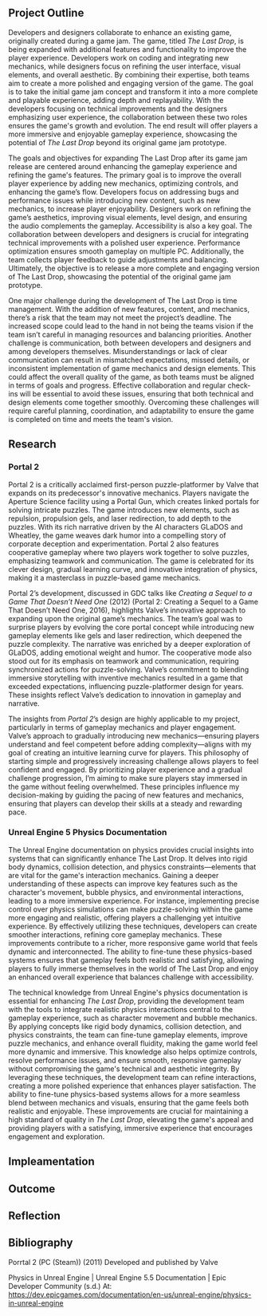 ## Project Outline

Developers and designers collaborate to enhance an existing game, originally created during a game jam. The game, titled *The Last Drop*, is being expanded with additional features and functionality to improve the player experience. Developers work on coding and integrating new mechanics, while designers focus on refining the user interface, visual elements, and overall aesthetic. By combining their expertise, both teams aim to create a more polished and engaging version of the game. The goal is to take the initial game jam concept and transform it into a more complete and playable experience, adding depth and replayability. With the developers focusing on technical improvements and the designers emphasizing user experience, the collaboration between these two roles ensures the game's growth and evolution. The end result will offer players a more immersive and enjoyable gameplay experience, showcasing the potential of *The Last Drop* beyond its original game jam prototype.

The goals and objectives for expanding The Last Drop after its game jam release are centered around enhancing the gameplay experience and refining the game's features. The primary goal is to improve the overall player experience by adding new mechanics, optimizing controls, and enhancing the game’s flow. Developers focus on addressing bugs and performance issues while introducing new content, such as new mechanics, to increase player enjoyability. Designers work on refining the game’s aesthetics, improving visual elements, level design, and ensuring the audio complements the gameplay. Accessibility is also a key goal. The collaboration between developers and designers is crucial for integrating technical improvements with a polished user experience. Performance optimization ensures smooth gameplay on multiple PC. Additionally, the team collects player feedback to guide adjustments and balancing. Ultimately, the objective is to release a more complete and engaging version of The Last Drop, showcasing the potential of the original game jam prototype.

One major challenge during the development of The Last Drop is time management. With the addition of new features, content, and mechanics, there’s a risk that the team may not meet the project’s deadline. The increased scope could lead to the hand in not being the teams vision if the team isn’t careful in managing resources and balancing priorities. Another challenge is communication, both between developers and designers and among developers themselves. Misunderstandings or lack of clear communication can result in mismatched expectations, missed details, or inconsistent implementation of game mechanics and design elements. This could affect the overall quality of the game, as both teams must be aligned in terms of goals and progress. Effective collaboration and regular check-ins will be essential to avoid these issues, ensuring that both technical and design elements come together smoothly. Overcoming these challenges will require careful planning, coordination, and adaptability to ensure the game is completed on time and meets the team's vision.

## Research

### Portal 2

Portal 2 is a critically acclaimed first-person puzzle-platformer by Valve that expands on its predecessor's innovative mechanics. Players navigate the Aperture Science facility using a Portal Gun, which creates linked portals for solving intricate puzzles. The game introduces new elements, such as repulsion, propulsion gels, and laser redirection, to add depth to the puzzles. With its rich narrative driven by the AI characters GLaDOS and Wheatley, the game weaves dark humor into a compelling story of corporate deception and experimentation. Portal 2 also features cooperative gameplay where two players work together to solve puzzles, emphasizing teamwork and communication. The game is celebrated for its clever design, gradual learning curve, and innovative integration of physics, making it a masterclass in puzzle-based game mechanics.

Portal 2’s development, discussed in GDC talks like *Creating a Sequel to a Game That Doesn’t Need One* (2012) (Portal 2: Creating a Sequel to a Game That Doesn’t Need One, 2016), highlights Valve’s innovative approach to expanding upon the original game’s mechanics. The team’s goal was to surprise players by evolving the core portal concept while introducing new gameplay elements like gels and laser redirection, which deepened the puzzle complexity. The narrative was enriched by a deeper exploration of GLaDOS, adding emotional weight and humor. The cooperative mode also stood out for its emphasis on teamwork and communication, requiring synchronized actions for puzzle-solving. Valve’s commitment to blending immersive storytelling with inventive mechanics resulted in a game that exceeded expectations, influencing puzzle-platformer design for years. These insights reflect Valve’s dedication to innovation in gameplay and narrative.

The insights from *Portal 2*’s design are highly applicable to my project, particularly in terms of gameplay mechanics and player engagement. Valve’s approach to gradually introducing new mechanics—ensuring players understand and feel competent before adding complexity—aligns with my goal of creating an intuitive learning curve for players. This philosophy of starting simple and progressively increasing challenge allows players to feel confident and engaged. By prioritizing player experience and a gradual challenge progression, I’m aiming to make sure players stay immersed in the game without feeling overwhelmed. These principles influence my decision-making by guiding the pacing of new features and mechanics, ensuring that players can develop their skills at a steady and rewarding pace.

### Unreal Engine 5 Physics Documentation

The Unreal Engine documentation on physics provides crucial insights into systems that can significantly enhance The Last Drop. It delves into rigid body dynamics, collision detection, and physics constraints—elements that are vital for the game's interaction mechanics. Gaining a deeper understanding of these aspects can improve key features such as the character's movement, bubble physics, and environmental interactions, leading to a more immersive experience. For instance, implementing precise control over physics simulations can make puzzle-solving within the game more engaging and realistic, offering players a challenging yet intuitive experience. By effectively utilizing these techniques, developers can create smoother interactions, refining core gameplay mechanics. These improvements contribute to a richer, more responsive game world that feels dynamic and interconnected. The ability to fine-tune these physics-based systems ensures that gameplay feels both realistic and satisfying, allowing players to fully immerse themselves in the world of The Last Drop and enjoy an enhanced overall experience that balances challenge with accessibility.

The technical knowledge from Unreal Engine's physics documentation is essential for enhancing *The Last Drop*, providing the development team with the tools to integrate realistic physics interactions central to the gameplay experience, such as character movement and bubble mechanics. By applying concepts like rigid body dynamics, collision detection, and physics constraints, the team can fine-tune gameplay elements, improve puzzle mechanics, and enhance overall fluidity, making the game world feel more dynamic and immersive. This knowledge also helps optimize controls, resolve performance issues, and ensure smooth, responsive gameplay without compromising the game's technical and aesthetic integrity. By leveraging these techniques, the development team can refine interactions, creating a more polished experience that enhances player satisfaction. The ability to fine-tune physics-based systems allows for a more seamless blend between mechanics and visuals, ensuring that the game feels both realistic and enjoyable. These improvements are crucial for maintaining a high standard of quality in *The Last Drop*, elevating the game's appeal and providing players with a satisfying, immersive experience that encourages engagement and exploration.

## Impleamentation
## Outcome
## Reflection
## Bibliography

Porrtal 2 (PC (Steam)) (2011) Developed and published by Valve

Physics in Unreal Engine | Unreal Engine 5.5 Documentation | Epic Developer Community (s.d.) At: https://dev.epicgames.com/documentation/en-us/unreal-engine/physics-in-unreal-engine 